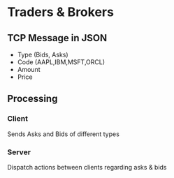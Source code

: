 # Traders & Brokers

## TCP Message in JSON 
- Type (Bids, Asks)
- Code (AAPL,IBM,MSFT,ORCL)
- Amount
- Price

## Processing
### Client
Sends Asks and Bids of different types
### Server
Dispatch actions between clients regarding asks & bids